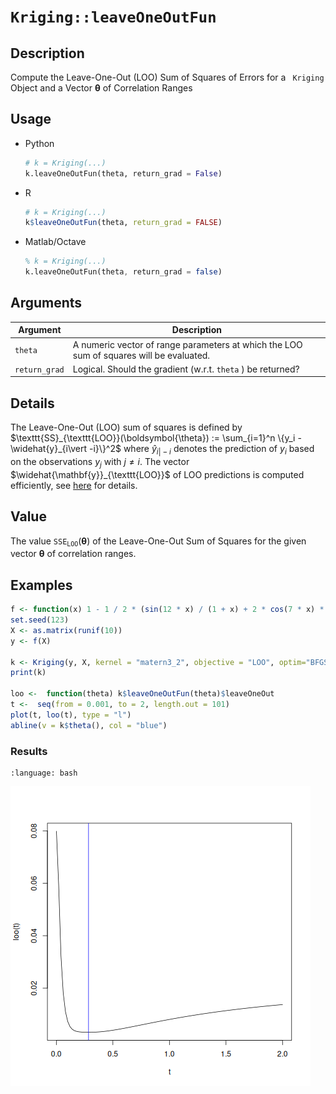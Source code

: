 # `Kriging::leaveOneOutFun`

## Description

Compute the Leave-One-Out (LOO) Sum of Squares of Errors
 for a ` Kriging`  Object and a Vector $\boldsymbol{\theta}$
 of Correlation Ranges


## Usage

* Python
    ```python
    # k = Kriging(...)
    k.leaveOneOutFun(theta, return_grad = False)
    ```
* R
    ```r
    # k = Kriging(...)
    k$leaveOneOutFun(theta, return_grad = FALSE)
    ```
* Matlab/Octave
    ```octave
    % k = Kriging(...)
    k.leaveOneOutFun(theta, return_grad = false)
    ```


## Arguments

Argument      |Description
------------- |----------------
`theta`     |     A numeric vector of range parameters at which the LOO sum of squares will be evaluated.
`return_grad`     |     Logical. Should the gradient (w.r.t. `theta` ) be returned?


## Details

The Leave-One-Out (LOO) sum of squares is defined by
$\texttt{SS}_{\texttt{LOO}}(\boldsymbol{\theta}) := \sum_{i=1}^n
\{y_i - \widehat{y}_{i\vert -i}\}^2$ where $\widehat{y}_{i\vert -i}$
denotes the prediction of $y_i$ based on the observations $y_j$ with
$j \neq i$. The vector $\widehat{\mathbf{y}}_{\texttt{LOO}}$ of LOO
predictions is computed efficiently, see [here](SecLOO) for details.

## Value

The value $\texttt{SSE}_{\texttt{LOO}}(\boldsymbol{\theta})$ of the
Leave-One-Out Sum of Squares for the given vector
$\boldsymbol{\theta}$ of correlation ranges.


## Examples

```r
f <- function(x) 1 - 1 / 2 * (sin(12 * x) / (1 + x) + 2 * cos(7 * x) * x^5 + 0.7)
set.seed(123)
X <- as.matrix(runif(10))
y <- f(X)

k <- Kriging(y, X, kernel = "matern3_2", objective = "LOO", optim="BFGS")
print(k)

loo <-  function(theta) k$leaveOneOutFun(theta)$leaveOneOut
t <-  seq(from = 0.001, to = 2, length.out = 101)
plot(t, loo(t), type = "l")
abline(v = k$theta(), col = "blue")
```

### Results
```{literalinclude} ../functions/examples/leaveOneOutFun.Kriging.md.Rout
:language: bash
```
![](../functions/examples/leaveOneOutFun.Kriging.md.png)




